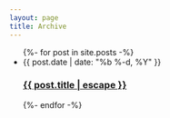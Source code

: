 ```yaml
---
layout: page
title: Archive
---
```


<ul class="post-list">
  {%- for post in site.posts -%}
  <li>
    <span class="post-meta">{{ post.date | date: "%b %-d, %Y" }}</span>
    <h3>
      <a class="post-link" href="{{ post.url | relative_url }}">
        {{ post.title | escape }}
      </a>
    </h3>
  </li>
  {%- endfor -%}
</ul>